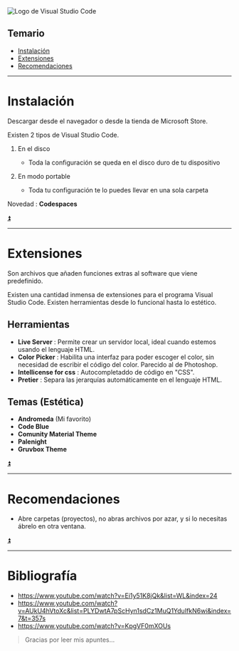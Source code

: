 <img src="https://www.ochobitshacenunbyte.com/wp-content/uploads/2020/05/portada-vsc-microsoft.jpg" max-widht="100%" height="auto" alt="Logo de Visual Studio Code"> 

## Temario
- [Instalación](#instalación)
- [Extensiones](#extensiones)
- [Recomendaciones](#recomendaciones)

---

# Instalación
Descargar desde el navegador o desde la tienda de Microsoft Store. 

Existen 2 tipos de Visual Studio Code.
1. En el disco
    - Toda la configuración se queda en el disco duro de tu dispositivo

1. En modo portable 
    - Toda tu configuración te lo puedes llevar en una sola carpeta 

Novedad : 
**Codespaces**

[⏫](#temario)

---

# Extensiones 
Son archivos que añaden funciones extras al software que viene predefinido.

Existen una cantidad inmensa de extensiones para el programa Visual Studio Code. Existen herramientas desde lo funcional hasta lo estético.

## Herramientas
- **Live Server** : Permite crear un servidor local, ideal cuando estemos usando el lenguaje HTML.
- **Color Picker** : Habilita una interfaz para poder escoger el color, sin necesidad de escribir el código del color. Parecido al de Photoshop.
- **Intellicense for css** : Autocompletaddo de código en "CSS".
- **Pretier** : Separa las jerarquías automáticamente en el lenguaje HTML.
## Temas (Estética)
- **Andromeda** (Mi favorito)
- **Code Blue** 
- **Comunity Material Theme** 
- **Palenight**
- **Gruvbox Theme**

[⏫](#temario)

---

# Recomendaciones

- Abre carpetas (proyectos), no abras archivos por azar, y si lo necesitas ábrelo en otra ventana.

[⏫](#temario)

---

# Bibliografía 
- https://www.youtube.com/watch?v=Ei1y51K8jQk&list=WL&index=24
- https://www.youtube.com/watch?v=AUkU4hVtoXc&list=PLYDwtA7pScHyn1sdCz1MuQ1YduIfkN6wi&index=7&t=357s
- https://www.youtube.com/watch?v=KpgVF0mXOUs  

> Gracias por leer mis apuntes...